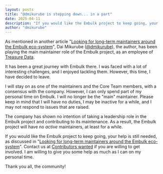 ```yaml
---
layout: posts
title: "@dmikurube is stepping down... in a part"
date: 2025-04-11
description: "If you would like the Embulk project to keep going, your help is still needed. Contact us if you are willing to get involved. I am willing to give you some help as much as I can on my personal time."
author: "dmikurube"
---
```


As mentioned in another article "[Looking for long-term maintainers around the Embulk eco-system](https://www.embulk.org/articles/2024/11/28/looking-for-long-term-maintainers.html)", Dai Mikurube ([@dmikurube](https://github.com/dmikurube)), the author, has been playing the main maintainer role of the Embulk project, as an employee of [Treasure Data](https://www.treasuredata.com/).

It has been a great journey with Embulk there. I was faced with a lot of interesting challenges, and I enjoyed tackling them. However, this time, I have decided to leave.

I will stay on as one of the maintainers and the Core Team members, with a consensus with the company. However, I can only spend part of my personal time on Embulk. I will no longer be the "main" maintainer. Please keep in mind that I will have no duties, I may be inactive for a while, and I may not respond to issues that are raised.

The company has shown no intention of taking a leadership role in the Embulk project and contributing to its maintenance. As a result, the Embulk project will have no _active_ maintainers, at least for a while.

If you would like the Embulk project to keep going, your help is still needed, as discussed in "[Looking for long-term maintainers around the Embulk eco-system](https://www.embulk.org/articles/2024/11/28/looking-for-long-term-maintainers.html)". Contact us at [Contributors wanted](https://github.com/orgs/embulk/discussions/categories/contributors-wanted) if you are willing to get involved. I am willing to give you some help as much as I can on my personal time.

Thank you all, the community!
